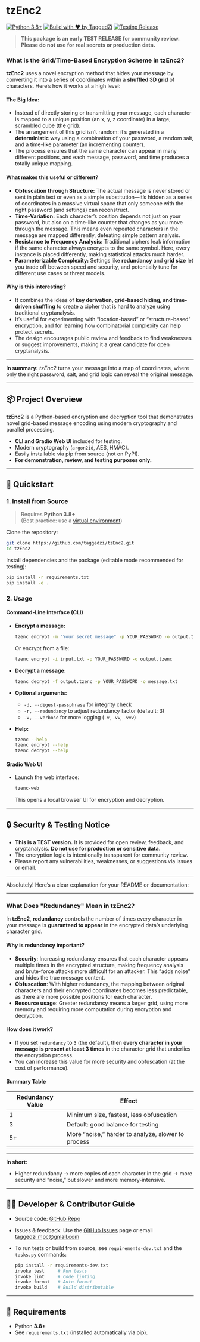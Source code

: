 # tzEnc2

[![Python 3.8+](https://img.shields.io/badge/python-3.8%2B-blue.svg)](https://www.python.org/downloads/)
[![Build with ❤️ by TaggedZi](https://img.shields.io/badge/built%20with-%E2%9D%A4%EF%B8%8F%20by%20TaggedZi-blueviolet)](mailto:taggedzi.mpc@gmail.com)
[![Testing Release](https://img.shields.io/badge/status-testing-yellow)](https://github.com/taggedzi/tzEnc2)

> **This package is an early TEST RELEASE for community review. Please do not use for real secrets or production data.**


### What is the Grid/Time-Based Encryption Scheme in tzEnc2?

**tzEnc2** uses a novel encryption method that hides your message by converting it into a series of coordinates within a **shuffled 3D grid** of characters. Here’s how it works at a high level:

#### **The Big Idea:**

* Instead of directly storing or transmitting your message, each character is mapped to a unique position (an x, y, z coordinate) in a large, scrambled cube (the grid).
* The arrangement of this grid isn’t random: it’s generated in a **deterministic** way using a combination of your password, a random salt, and a time-like parameter (an incrementing counter).
* The process ensures that the same character can appear in many different positions, and each message, password, and time produces a totally unique mapping.

#### **What makes this useful or different?**

* **Obfuscation through Structure:** The actual message is never stored or sent in plain text or even as a simple substitution—it’s hidden as a series of coordinates in a massive virtual space that only someone with the right password (and settings) can reconstruct.
* **Time-Variation:** Each character’s position depends not just on your password, but also on a time-like counter that changes as you move through the message. This means even repeated characters in the message are mapped differently, defeating simple pattern analysis.
* **Resistance to Frequency Analysis:** Traditional ciphers leak information if the same character always encrypts to the same symbol. Here, every instance is placed differently, making statistical attacks much harder.
* **Parameterizable Complexity:** Settings like **redundancy** and **grid size** let you trade off between speed and security, and potentially tune for different use cases or threat models.

#### **Why is this interesting?**

* It combines the ideas of **key derivation, grid-based hiding, and time-driven shuffling** to create a cipher that is hard to analyze using traditional cryptanalysis.
* It’s useful for experimenting with “location-based” or “structure-based” encryption, and for learning how combinatorial complexity can help protect secrets.
* The design encourages public review and feedback to find weaknesses or suggest improvements, making it a great candidate for open cryptanalysis.

---

**In summary:**
*tzEnc2* turns your message into a map of coordinates, where only the right password, salt, and grid logic can reveal the original message.

---

## 📦 Project Overview

**tzEnc2** is a Python-based encryption and decryption tool that demonstrates novel grid-based message encoding using modern cryptography and parallel processing.

- **CLI and Gradio Web UI** included for testing.
- Modern cryptography (`argon2id`, AES, HMAC).
- Easily installable via pip from source (not on PyPI).
- **For demonstration, review, and testing purposes only.**

---

## 🚀 Quickstart

### 1. Install from Source

> Requires **Python 3.8+**  
> (Best practice: use a [virtual environment](https://docs.python.org/3/library/venv.html))

Clone the repository:
```bash
git clone https://github.com/taggedzi/tzEnc2.git
cd tzEnc2
````

Install dependencies and the package (editable mode recommended for testing):

```bash
pip install -r requirements.txt
pip install -e .
```

### 2. Usage

#### **Command-Line Interface (CLI)**

* **Encrypt a message:**

  ```bash
  tzenc encrypt -m "Your secret message" -p YOUR_PASSWORD -o output.tzenc
  ```

  Or encrypt from a file:

  ```bash
  tzenc encrypt -i input.txt -p YOUR_PASSWORD -o output.tzenc
  ```

* **Decrypt a message:**

  ```bash
  tzenc decrypt -f output.tzenc -p YOUR_PASSWORD -o message.txt
  ```

* **Optional arguments:**

  * `-d, --digest-passphrase` for integrity check
  * `-r, --redundancy` to adjust redundancy factor (default: 3)
  * `-v, --verbose` for more logging (`-v`, `-vv`, `-vvv`)

* **Help:**

  ```bash
  tzenc --help
  tzenc encrypt --help
  tzenc decrypt --help
  ```

#### **Gradio Web UI**

* Launch the web interface:

  ```bash
  tzenc-web
  ```

  This opens a local browser UI for encryption and decryption.

---

## 🔒 Security & Testing Notice

* **This is a TEST version.**
  It is provided for open review, feedback, and cryptanalysis.
  **Do not use for production or sensitive data.**
* The encryption logic is intentionally transparent for community review.
* Please report any vulnerabilities, weaknesses, or suggestions via issues or email.

---

Absolutely! Here’s a clear explanation for your README or documentation:

---

### What Does "Redundancy" Mean in tzEnc2?

In **tzEnc2**, **redundancy** controls the number of times every character in your message is **guaranteed to appear** in the encrypted data’s underlying character grid.

#### **Why is redundancy important?**

* **Security**: Increasing redundancy ensures that each character appears multiple times in the encrypted structure, making frequency analysis and brute-force attacks more difficult for an attacker. This “adds noise” and hides the true message content.
* **Obfuscation**: With higher redundancy, the mapping between original characters and their encrypted coordinates becomes less predictable, as there are more possible positions for each character.
* **Resource usage**: Greater redundancy means a larger grid, using more memory and requiring more computation during encryption and decryption.

#### **How does it work?**

* If you set `redundancy` to `3` (the default), then **every character in your message is present at least 3 times** in the character grid that underlies the encryption process.
* You can increase this value for more security and obfuscation (at the cost of performance).

#### **Summary Table**

| Redundancy Value | Effect                                             |
| ---------------- | -------------------------------------------------- |
| 1                | Minimum size, fastest, less obfuscation            |
| 3                | Default: good balance for testing                  |
| 5+               | More “noise,” harder to analyze, slower to process |

---

**In short:**

* Higher redundancy → more copies of each character in the grid → more security and “noise,” but slower and more memory-intensive.

---

## 🧑‍💻 Developer & Contributor Guide

* Source code: [GitHub Repo](https://github.com/taggedzi/tzEnc2)
* Issues & feedback: Use the [GitHub Issues](https://github.com/taggedzi/tzEnc2/issues) page or email [taggedzi.mpc@gmail.com](mailto:taggedzi.mpc@gmail.com)
* To run tests or build from source, see `requirements-dev.txt` and the `tasks.py` commands:

  ```bash
  pip install -r requirements-dev.txt
  invoke test     # Run tests
  invoke lint     # Code linting
  invoke format   # Auto-format
  invoke build    # Build distributable
  ```

---

## 📝 Requirements

* Python **3.8+**
* See `requirements.txt` (installed automatically via pip).
